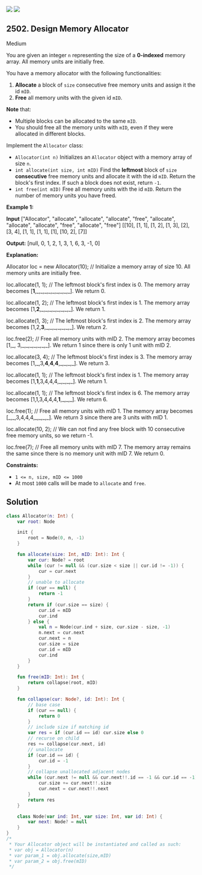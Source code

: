 [![](https://img.shields.io/github/stars/javadev/LeetCode-in-Kotlin?label=Stars&style=flat-square)](https://github.com/javadev/LeetCode-in-Kotlin)
[![](https://img.shields.io/github/forks/javadev/LeetCode-in-Kotlin?label=Fork%20me%20on%20GitHub%20&style=flat-square)](https://github.com/javadev/LeetCode-in-Kotlin/fork)

## 2502\. Design Memory Allocator

Medium

You are given an integer `n` representing the size of a **0-indexed** memory array. All memory units are initially free.

You have a memory allocator with the following functionalities:

1.  **Allocate** a block of `size` consecutive free memory units and assign it the id `mID`.
2.  **Free** all memory units with the given id `mID`.

**Note** that:

*   Multiple blocks can be allocated to the same `mID`.
*   You should free all the memory units with `mID`, even if they were allocated in different blocks.

Implement the `Allocator` class:

*   `Allocator(int n)` Initializes an `Allocator` object with a memory array of size `n`.
*   `int allocate(int size, int mID)` Find the **leftmost** block of `size` **consecutive** free memory units and allocate it with the id `mID`. Return the block's first index. If such a block does not exist, return `-1`.
*   `int free(int mID)` Free all memory units with the id `mID`. Return the number of memory units you have freed.

**Example 1:**

**Input** ["Allocator", "allocate", "allocate", "allocate", "free", "allocate", "allocate", "allocate", "free", "allocate", "free"] [[10], [1, 1], [1, 2], [1, 3], [2], [3, 4], [1, 1], [1, 1], [1], [10, 2], [7]]

**Output:** [null, 0, 1, 2, 1, 3, 1, 6, 3, -1, 0]

**Explanation:**

Allocator loc = new Allocator(10); // Initialize a memory array of size 10. All memory units are initially free.

loc.allocate(1, 1); // The leftmost block's first index is 0. The memory array becomes [**1**,\_,\_,\_,\_,\_,\_,\_,\_,\_]. We return 0.

loc.allocate(1, 2); // The leftmost block's first index is 1. The memory array becomes [1,**2**,\_,\_,\_,\_,\_,\_,\_,\_]. We return 1.

loc.allocate(1, 3); // The leftmost block's first index is 2. The memory array becomes [1,2,**3**,\_,\_,\_,\_,\_,\_,\_]. We return 2.

loc.free(2); // Free all memory units with mID 2. The memory array becomes [1,\_, 3,\_,\_,\_,\_,\_,\_,\_]. We return 1 since there is only 1 unit with mID 2.

loc.allocate(3, 4); // The leftmost block's first index is 3. The memory array becomes [1,\_,3,**4**,**4**,**4**,\_,\_,\_,\_]. We return 3.

loc.allocate(1, 1); // The leftmost block's first index is 1. The memory array becomes [1,**1**,3,4,4,4,\_,\_,\_,\_]. We return 1.

loc.allocate(1, 1); // The leftmost block's first index is 6. The memory array becomes [1,1,3,4,4,4,**1**,\_,\_,\_]. We return 6.

loc.free(1); // Free all memory units with mID 1. The memory array becomes [\_,\_,3,4,4,4,\_,\_,\_,\_]. We return 3 since there are 3 units with mID 1.

loc.allocate(10, 2); // We can not find any free block with 10 consecutive free memory units, so we return -1.

loc.free(7); // Free all memory units with mID 7. The memory array remains the same since there is no memory unit with mID 7. We return 0. 

**Constraints:**

*   `1 <= n, size, mID <= 1000`
*   At most `1000` calls will be made to `allocate` and `free`.

## Solution

```kotlin
class Allocator(n: Int) {
    var root: Node

    init {
        root = Node(0, n, -1)
    }

    fun allocate(size: Int, mID: Int): Int {
        var cur: Node? = root
        while (cur != null && (cur.size < size || cur.id != -1)) {
            cur = cur.next
        }
        // unable to allocate
        if (cur == null) {
            return -1
        }
        return if (cur.size == size) {
            cur.id = mID
            cur.ind
        } else {
            val n = Node(cur.ind + size, cur.size - size, -1)
            n.next = cur.next
            cur.next = n
            cur.size = size
            cur.id = mID
            cur.ind
        }
    }

    fun free(mID: Int): Int {
        return collapse(root, mID)
    }

    fun collapse(cur: Node?, id: Int): Int {
        // base case
        if (cur == null) {
            return 0
        }
        // include size if matching id
        var res = if (cur.id == id) cur.size else 0
        // recurse on child
        res += collapse(cur.next, id)
        // unallocate
        if (cur.id == id) {
            cur.id = -1
        }
        // collapse unallocated adjacent nodes
        while (cur.next != null && cur.next!!.id == -1 && cur.id == -1) {
            cur.size += cur.next!!.size
            cur.next = cur.next!!.next
        }
        return res
    }

    class Node(var ind: Int, var size: Int, var id: Int) {
        var next: Node? = null
    }
}
/*
 * Your Allocator object will be instantiated and called as such:
 * var obj = Allocator(n)
 * var param_1 = obj.allocate(size,mID)
 * var param_2 = obj.free(mID)
 */
```